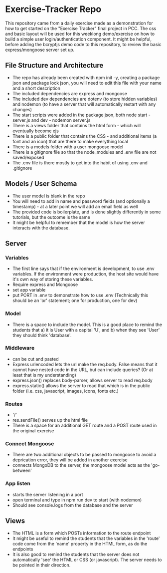 # Exercise-Tracker Repo

This repository came from a daily exercise made as a demonstration
for how to get started on the "Exercise Tracker" final project in PCC.
The css and basic layout will be used for this weeklong demo/exercise on how
to build a simple user login/authentication component. It might be helpful, before
adding the bcryptjs demo code to this repository, to review the basic express/mongoose
server set up.

## File Structure and Architecture

* The repo has already been created with npm init -y, creating a package json and package lock json, you will need to edit this file with your name and a short description
* The included dependencies are express and mongoose
* The included dev dependencies are dotenv (to store hidden variables) and nodemon (to have a server that will automatically restart with any changes)
* The start scripts were added in the package json, both node start - server.js and dev - nodemon server.js
* There is a views folder that contains the html form - which will eventually become ejs
* There is a public folder that contains the CSS - and additional items (a font and an icon) that are there to make everything local
* There is a models folder with a user mongoose model
* There is a gitignore file so that the node_modules and .env file are not saved/exposed
* The .env file is there mostly to get into the habit of using .env and .gitignore

## Models / User Schema

* The user model is blank in the repo
* You will need to add in name and password fields (and optionally a timestamp) - at a later point we will add an email field as well
* The provided code is boilerplate, and is done slightly differently in some tutorials, but the outcome is the same
* It might be helpful to remember that the model is how the server interacts with the database.

## Server

### Variables

* The first line says that if the environment is development, to use .env variables. If the environment were production, the host site would have it's own way of storing these variables.
* Require express and Mongoose
* set app variable
* put PORT in .env to demonstrate how to use .env (Technically this should be an 'or' statement; one for production, one for dev)

### Model

* There is a space to include the model. This is a good place to remind the students that a) it is User with a capital 'U', and b) when they see 'User' they should think 'database'.

### Middleware

* can be cut and pasted
* Express urlencoded lets the url make the req.body. False means that it cannot have nested code in the URL, but can include queries? (Or at least that is my understanding)
* express.json() replaces body-parser, allows server to read req.body
* express.static() allows the server to read that which is in the public folder (i.e. css, javascript, images, icons, fonts etc.)

### Routes

* '/'
* res.sendFile() serves up the html file
* There is a space for an additional GET route and a POST route used in the original exercise

### Connect Mongoose

* There are two additional objects to be passed to mongoose to avoid a deprication error, they will be added in another exercise
* connects MongoDB to the server, the mongoose model acts as the 'go-between'

### App listen

* starts the server listening in a port
* open terminal and type in npm run dev to start (with nodemon)
* Should see console.logs from the database and the server 

## Views

* The HTML is a form which POSTs information to the route endpoint
* It might be useful to remind the students that the variables in the 'route' code come from the 'name' property in the HTML form, as do the endpoints
* It is also good to remind the students that the server does not automatically 'see' the HTML or CSS (or javascript). The server needs to be pointed in their direction.

